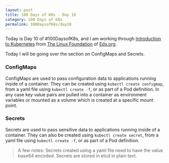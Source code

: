 ```yaml
---
layout: post
title: 100 Days of K8s - Day 10
category: 100 Days of K8s
permalink: 100DaysofK8s/day10
---
```


Today is Day 10 of #100DaysofK8s, and I am working through [Introduction to Kubernetes](https://www.edx.org/course/introduction-to-kubernetes) from [The Linux Foundation](www.linuxfoundation.org/‎
) of [Edx.org](https://edx.org).

Today I will be going over the section on ConfigMaps and Secrets.

### ConfigMaps
ConfigMaps are used to pass configuration data to applications running inside of a container. They can be created using `kubectl create configmap`, from a yaml file using `kubectl create -f`, or as part of a Pod definition. In any case key value pairs are pulled into a container as environment variables or mounted as a volume which is created at a specific mount point.

### Secrets
Secrets are used to pass sensitive data to applications running inside of a container. They can also be created using `kubectl create secret`, from a yaml file using `kubectl create -f`, or as part of a Pod definition.

> A few notes:
> Secrets created using a yaml file need to have the value base64 encoded.
> Secrets are stored in etcd in plain text.
